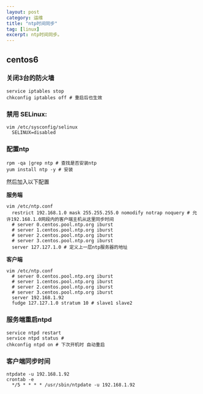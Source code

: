 ```yaml
---
layout: post
category: 运维
title: "ntp时间同步"
tag: [linux]
excerpt: ntp时间同步。
---
```


## centos6

### 关闭3台的防火墙

```shell
service iptables stop
chkconfig iptables off # 重启后也生效
```

### 禁用 SELinux:

```shell
vim /etc/sysconfig/selinux
  SELINUX=disabled
```

### 配置ntp

```shell
rpm -qa |grep ntp # 查找是否安装ntp
yum install ntp -y # 安装
```

然后加入以下配置

**服务端**

```shell
vim /etc/ntp.conf
  restrict 192.168.1.0 mask 255.255.255.0 nomodify notrap noquery # 允许192.168.1.0网段内的客户端主机从这里同步时间
  # server 0.centos.pool.ntp.org iburst
  # server 1.centos.pool.ntp.org iburst
  # server 2.centos.pool.ntp.org iburst
  # server 3.centos.pool.ntp.org iburst
  server 127.127.1.0 # 定义上一层ntp服务器的地址
```

**客户端**

```shell
vim /etc/ntp.conf
  # server 0.centos.pool.ntp.org iburst
  # server 1.centos.pool.ntp.org iburst
  # server 2.centos.pool.ntp.org iburst
  # server 3.centos.pool.ntp.org iburst
  server 192.168.1.92
  fudge 127.127.1.0 stratum 10 # slave1 slave2
```

### 服务端重启ntpd

```shell
service ntpd restart
service ntpd status #
chkconfig ntpd on # 下次开机时 自动重启
```

### 客户端同步时间

```shell
ntpdate -u 192.168.1.92
crontab -e
  */5 * * * * /usr/sbin/ntpdate -u 192.168.1.92
```
